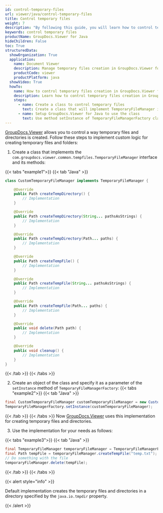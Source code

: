 ```yaml
---
id: control-temporary-files
url: viewer/java/control-temporary-files
title: Control temporary files
weight: 7
description: "By following this guide, you will learn how to control temporary files used by GroupDocs.Viewer for Java."
keywords: control temporary files
productName: GroupDocs.Viewer for Java
hideChildren: False
toc: True
structuredData:
  showOrganization: True
  application:
    name: Document Viewer
    description: Manage temporary files creation in GroupDocs.Viewer for Java
    productCode: viewer
    productPlatform: java
  showVideo: True
  howTo:
    name: How to control temporary files creation in GroupDocs.Viewer for Java
    description: Learn how to control temporary files creation in GroupDocs.Viewer for Java
    steps:
      - name: Create a class to control temporary files
        text: Create a class that will implement TemporaryFileManager interface with it's methods.
      - name: Setup GroupDocs.Viewer for Java to use the class
        text: Use method setInstance of TemporaryFileManagerFactory class to make it use custom TemporaryFileManager implementation.
---
```


[GroupDocs.Viewer](https://products.groupdocs.com/viewer/java) allows you to control a way temporary files and directories is created. Follow these steps to implement custom logic for creating temporary files and folders:

1. Create a class that implements the `com.groupdocs.viewer.common.tempfiles.TemporaryFileManager` interface and its methods:

{{< tabs "example1">}}
{{< tab "Java" >}}
```java
class CustomTemporaryFileManager implements TemporaryFileManager {

    @Override
    public Path createTempDirectory() {
        // Implementation
    }

    @Override
    public Path createTempDirectory(String... pathsAsStrings) {
        // Implementation
    }

    @Override
    public Path createTempDirectory(Path... paths) {
        // Implementation
    }

    @Override
    public Path createTempFile() {
        // Implementation
    }

    @Override
    public Path createTempFile(String... pathsAsStrings) {
        // Implementation
    }

    @Override
    public Path createTempFile(Path... paths) {
        // Implementation
    }

    @Override
    public void delete(Path path) {
        // Implementation
    }

    @Override
    public void cleanup() {
        // Implementation
    }
}
```
{{< /tab >}}
{{< /tabs >}}

2. Create an object of the class and specify it as a parameter of the `setInstance` method of `TemporaryFileManagerFactory`:
{{< tabs "example2">}}
{{< tab "Java" >}}
```java
final CustomTemporaryFileManager customTemporaryFileManager = new CustomTemporaryFileManager();
TemporaryFileManagerFactory.setInstance(customTemporaryFileManager);
```
{{< /tab >}}
{{< /tabs >}}
   Now [GroupDocs.Viewer](https://products.groupdocs.com/viewer/java) uses this implementation for creating temporary files and directories.
 
3. Use the implementation for your needs as follows:
 
{{< tabs "example3">}}
{{< tab "Java" >}}
```java
final TemporaryFileManager temporaryFileManager = TemporaryFileManagerFactory.getInstance();
final Path tempFile = temporaryFileManager.createTempFile("temp.txt");
// Do something with the file
temporaryFileManager.delete(tempFile);
```
{{< /tab >}}
{{< /tabs >}}

{{< alert style="info" >}}

Default implementation creates the temporary files and directories in a directory specified by the `java.io.tmpdir` property.

{{< /alert >}}